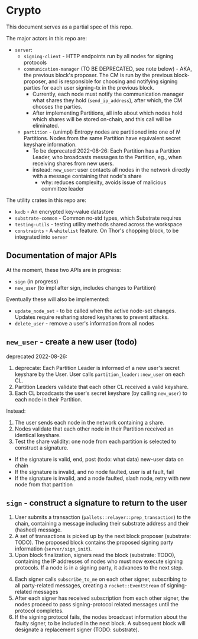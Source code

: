 # Crypto
This document serves as a partial spec of this repo.

The major actors in this repo are:
- `server`:
  - `signing-client` - HTTP endpoints run by all nodes for signing protocols
  - `communication-manager` (TO BE DEPRECATED, see note below) - AKA, the previous block's proposer. The CM is run by the previous block-proposer, and is responsible for choosing and notifying signing parties for each user signing-tx in the previous block.
    - Currently, each node must notify the communication manager what shares they hold (`send_ip_address`), after which, the CM chooses the parties.
    - After implementing Partitions, all info about which nodes hold which shares will be stored on-chain, and this call will be eliminated. 
  - `partition` - (unimpl) Entropy nodes are partitioned into one of $N$ Partitions. Nodes from the same Partition have equivalent secret keyshare information. 
    - To be deprecated 2022-08-26: Each Partition has a Partition Leader, who broadcasts messages to the Partition, eg., when receiving shares from new users.
    - instead: `new_user`: user contacts all nodes in the network directly with a message containing that node's share
      - why: reduces complexity, avoids issue of malicious committee leader

The utility crates in this repo are:
- `kvdb` - An encrypted key-value datastore
- `substrate-common` - Common no-std types, which Substrate requires
- `testing-utils` - testing utility methods shared across the workspace
- `constraints` - A `whitelist` feature. On Thor's chopping block, to be integrated into `server`

## Documentation of major APIs
At the moment, these two APIs are in progress:
- `sign` (in progress)
- `new_user` (to impl after sign, includes changes to Partition)

Eventually these will also be implemented:
<!-- - `update_partition_leader` - update the node's Partition leader. -->
- `update_node_set` - to be called when the active node-set changes. Updates require resharing stored keyshares to prevent attacks.
- `delete_user` - remove a user's information from all nodes

## `new_user` - create a new user (todo)
deprecated 2022-08-26:
1. deprecate: Each Partition Leader is informed of a new user's secret keyshare by the User. User calls `partition_leader::new_user` on each CL.
2. Partition Leaders validate that each other CL received a valid keyshare.
3. Each CL broadcasts the user's secret keyshare (by calling `new_user`) to each node in their Partition.

Instead:
1. The user sends each node in the network containing a share. 
2. Nodes validate that each other node in their Partition received an identical keyshare.
3. Test the share validity: one node from each partition is selected to construct a signature. 
  - If the signature is valid, end, post (todo: what data) new-user data on chain
  - If the signature is invalid, and no node faulted, user is at fault, fail
  - If the signature is invalid, and a node faulted, slash node, retry with new node from that partition

## `sign` - construct a signature to return to the user
1. User submits a transaction (`pallets::relayer::prep_transaction`) to the chain, containing a message including their substrate address and their (hashed) message.
2. A set of transactions is picked up by the next block proposer (substrate: TODO). The proposed block contains the proposed signing party information (`server/sign_init`). 
3. Upon block finalization, signers read the block (substrate: TODO), containing the IP addresses of nodes who must now execute signing protocols. If a node is in a signing party, it advances to the next step.
<!-- 2. In the next block, an offchain worker is created (`pallet::propagation::offchain_worker`) -->
<!--   - currently: by each node. The communication manager waits for calls from each other node about node party information. -->
<!--   - eventually: after implementing Partitions, the communication manager will already have this information from on-chain. -->
<!-- 3. CM chooses a signing party (`communication_manager::handle_signing`) -->
<!-- 4. CM broadcasts the party information, calling `new_party` on each selected signer -->
4. Each signer calls `subscribe_to_me` on each other signer, subscribing to all party-related messages, creating a `rocket::EventStream` of signing-related messages
5. After each signer has received subscription from each other signer, the nodes proceed to pass signing-protocol related messages until the protocol completes.
6. If the signing protocol fails, the nodes broadcast information about the faulty signer, to be included in the next block. A subsequent block will designate a replacement signer (TODO: substrate).

